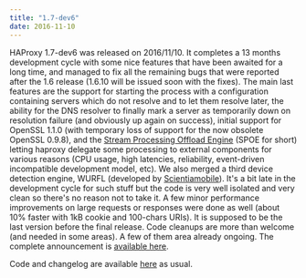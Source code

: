 ```yaml
---
title: "1.7-dev6"
date: 2016-11-10
---
```


HAProxy 1.7-dev6 was released on 2016/11/10. It completes a 13 months development cycle with some nice features that have been awaited for a long time, and managed to fix all the remaining bugs that were reported after the 1.6 release (1.6.10 will be issued soon with the fixes). The main last features are the support for starting the process with a configuration containing servers which do not resolve and to let them resolve later, the ability for the DNS resolver to finally mark a server as temporarily down on resolution failure (and obviously up again on success), initial support for OpenSSL 1.1.0 (with temporary loss of support for the now obsolete OpenSSL 0.9.8), and the [Stream Processing Offload Engine](http://www.haproxy.org/download/1.7/doc/SPOE.txt) (SPOE for short) letting haproxy delegate some processing to external components for various reasons (CPU usage, high latencies, reliability, event-driven incompatible development model, etc). We also merged a third device detection engine, WURFL (developed by [Scientiamobile](https://www.scientiamobile.com)). It's a bit late in the development cycle for such stuff but the code is very well isolated and very clean so there's no reason not to take it. A few minor performance improvements on large requests or responses were done as well (about 10% faster with 1kB cookie and 100-chars URIs). It is supposed to be the last version before the final release. Code cleanups are more than welcome (and needed in some areas). A few of them area already ongoing. The complete announcement is [available here](http://www.mail-archive.com/haproxy@formilux.org/msg24095.html).

Code and changelog are available [here](/download/1.7/src/) as usual.
